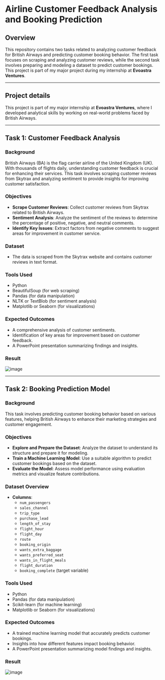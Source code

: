 # Airline Customer Feedback Analysis and Booking Prediction


## Overview
This repository contains two tasks related to analyzing customer feedback for British Airways and predicting customer booking behavior. The first task focuses on scraping and analyzing customer reviews, while the second task involves preparing and modeling a dataset to predict customer bookings. This project is part of my major project during my internship at **Evoastra Ventures**.

---

## Project details
This project is part of my major internship at **Evoastra Ventures**, where I developed analytical skills by working on real-world problems faced by British Airways.

---

## Task 1: Customer Feedback Analysis

### Background
British Airways (BA) is the flag carrier airline of the United Kingdom (UK). With thousands of flights daily, understanding customer feedback is crucial for enhancing their services. This task involves scraping customer reviews from Skytrax and analyzing sentiment to provide insights for improving customer satisfaction.

### Objectives
- **Scrape Customer Reviews**: Collect customer reviews from Skytrax related to British Airways.
- **Sentiment Analysis**: Analyze the sentiment of the reviews to determine the percentage of positive, negative, and neutral comments.
- **Identify Key Issues**: Extract factors from negative comments to suggest areas for improvement in customer service.

### Dataset
- The data is scraped from the Skytrax website and contains customer reviews in text format.

### Tools Used
- Python
- BeautifulSoup (for web scraping)
- Pandas (for data manipulation)
- NLTK or TextBlob (for sentiment analysis)
- Matplotlib or Seaborn (for visualizations)

### Expected Outcomes
- A comprehensive analysis of customer sentiments.
- Identification of key areas for improvement based on customer feedback.
- A PowerPoint presentation summarizing findings and insights.

### Result

![image](https://github.com/user-attachments/assets/ef280e6f-3869-481d-bdef-959fd7185420)


---

## Task 2: Booking Prediction Model

### Background
This task involves predicting customer booking behavior based on various features, helping British Airways to enhance their marketing strategies and customer engagement.

### Objectives
- **Explore and Prepare the Dataset**: Analyze the dataset to understand its structure and prepare it for modeling.
- **Train a Machine Learning Model**: Use a suitable algorithm to predict customer bookings based on the dataset.
- **Evaluate the Model**: Assess model performance using evaluation metrics and visualize feature contributions.

### Dataset Overview
- **Columns**: 
  - `num_passengers`
  - `sales_channel`
  - `trip_type`
  - `purchase_lead`
  - `length_of_stay`
  - `flight_hour`
  - `flight_day`
  - `route`
  - `booking_origin`
  - `wants_extra_baggage`
  - `wants_preferred_seat`
  - `wants_in_flight_meals`
  - `flight_duration`
  - `booking_complete` (target variable)

### Tools Used
- Python
- Pandas (for data manipulation)
- Scikit-learn (for machine learning)
- Matplotlib or Seaborn (for visualizations)

### Expected Outcomes
- A trained machine learning model that accurately predicts customer bookings.
- Insights into how different features impact booking behavior.
- A PowerPoint presentation summarizing model findings and insights.

### Result

![image](https://github.com/user-attachments/assets/c6396bf8-e56b-49a0-80ea-d5bec0e04925)

